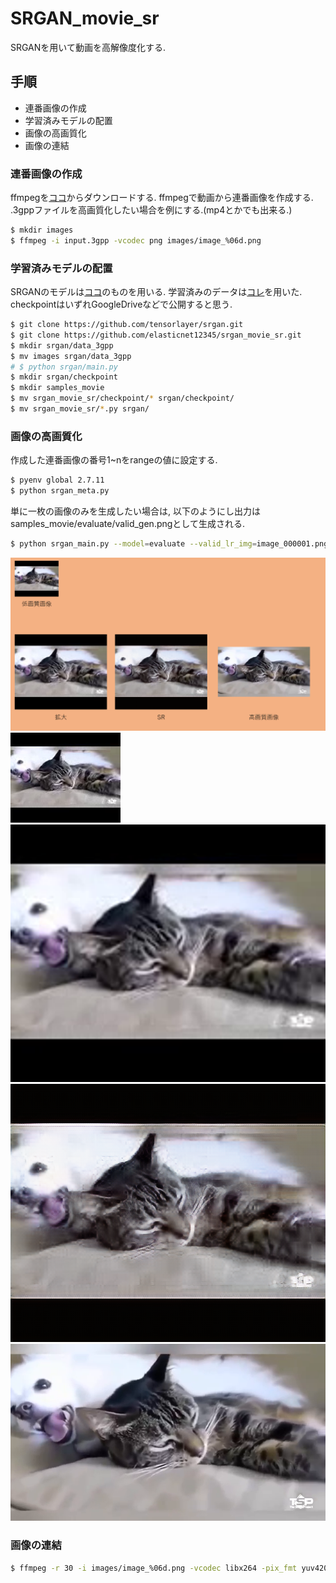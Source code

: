 # SRGAN_movie_sr
SRGANを用いて動画を高解像度化する.

## 手順
+ 連番画像の作成
+ 学習済みモデルの配置
+ 画像の高画質化
+ 画像の連結

### 連番画像の作成
ffmpegを<a href="https://www.ffmpeg.org/download.html">ココ</a>からダウンロードする.
ffmpegで動画から連番画像を作成する.
.3gppファイルを高画質化したい場合を例にする.(mp4とかでも出来る.)
```sh
$ mkdir images
$ ffmpeg -i input.3gpp -vcodec png images/image_%06d.png
```

### 学習済みモデルの配置
SRGANのモデルは<a href="https://github.com/tensorlayer/srgan">ココ</a>のものを用いる.
学習済みのデータは<a href="https://data.vision.ee.ethz.ch/cvl/DIV2K/">コレ</a>を用いた.
checkpointはいずれGoogleDriveなどで公開すると思う.
```sh
$ git clone https://github.com/tensorlayer/srgan.git
$ git clone https://github.com/elasticnet12345/srgan_movie_sr.git
$ mkdir srgan/data_3gpp
$ mv images srgan/data_3gpp
# $ python srgan/main.py
$ mkdir srgan/checkpoint
$ mkdir samples_movie
$ mv srgan_movie_sr/checkpoint/* srgan/checkpoint/
$ mv srgan_movie_sr/*.py srgan/
```
### 画像の高画質化
作成した連番画像の番号1~nをrangeの値に設定する.
```sh
$ pyenv global 2.7.11
$ python srgan_meta.py
```
単に一枚の画像のみを生成したい場合は, 以下のようにし出力はsamples_movie/evaluate/valid_gen.pngとして生成される.
```sh
$ python srgan_main.py --model=evaluate --valid_lr_img=image_000001.png
```
<img src="img/slide_color.png"><br>
<img src="img/valid_lr_000123.png"><br>
<img src="img/valid_bicubic_000123.png"><br>
<img src="img/valid_gen_000123.png"><br>
<img src="img/image_000362.png"><br>

### 画像の連結
```sh
$ ffmpeg -r 30 -i images/image_%06d.png -vcodec libx264 -pix_fmt yuv420p -r 60 out.mp4
```

